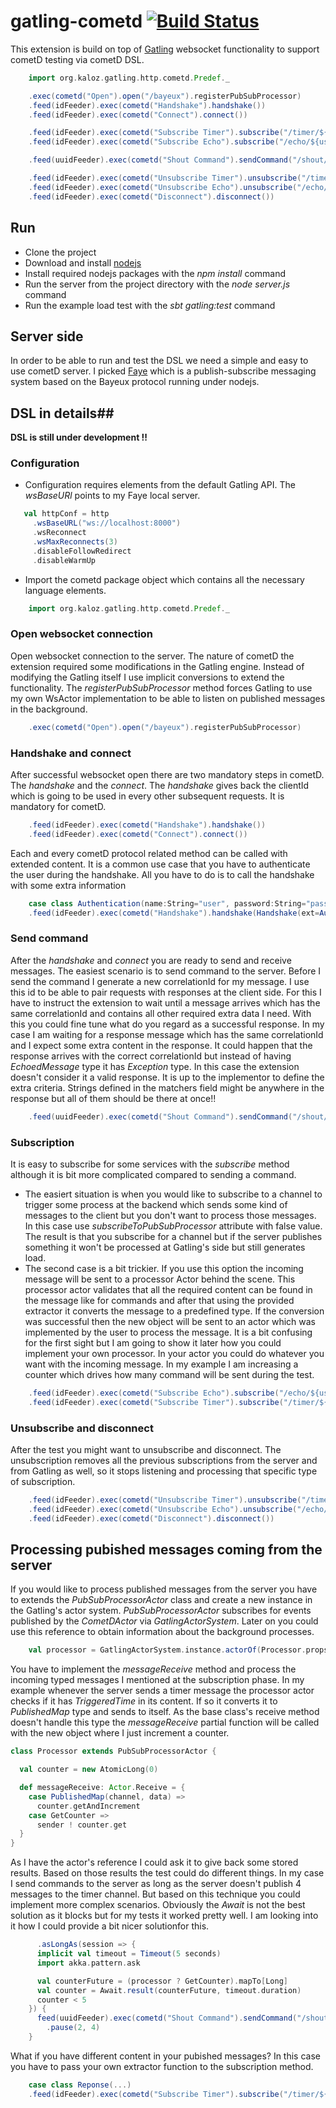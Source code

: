 # gatling-cometd [![Build Status](https://travis-ci.org/lachatak/gatling-cometd.svg?branch=master)](https://travis-ci.org/lachatak/gatling-cometd)

This extension is build on top of [Gatling](http://gatling.io/) websocket functionality to support cometD testing via cometD DSL.
```scala
    import org.kaloz.gatling.http.cometd.Predef._

    .exec(cometd("Open").open("/bayeux").registerPubSubProcessor)
    .feed(idFeeder).exec(cometd("Handshake").handshake())
    .feed(idFeeder).exec(cometd("Connect").connect())

    .feed(idFeeder).exec(cometd("Subscribe Timer").subscribe("/timer/${userId}", Set("TriggeredTime")))
    .feed(idFeeder).exec(cometd("Subscribe Echo").subscribe("/echo/${userId}", subscribeToPubSubProcessor = false))

    .feed(uuidFeeder).exec(cometd("Shout Command").sendCommand("/shout/${userId}", Shout()).checkResponse(matchers = Set("${correlationId}", "EchoedMessage", "!!egassem ohcE")))

    .feed(idFeeder).exec(cometd("Unsubscribe Timer").unsubscribe("/timer/${userId}"))
    .feed(idFeeder).exec(cometd("Unsubscribe Echo").unsubscribe("/echo/${userId}"))
    .feed(idFeeder).exec(cometd("Disconnect").disconnect())
```

## Run ##
- Clone the project
- Download and install [nodejs](http://nodejs.org/) 
- Install required nodejs packages with the *npm install* command
- Run the server from the project directory with the *node server.js* command
- Run the example load test with the *sbt gatling:test* command

## Server side ##
In order to be able to run and test the DSL we need a simple and easy to use cometD server. I picked [Faye](http://faye.jcoglan.com/) which is a publish-subscribe messaging system based on the Bayeux protocol running under nodejs.
 
## DSL in details##

**DSL is still under development !!**

### Configuration ###
- Configuration requires elements from the default Gatling API. The *wsBaseURl* points to my Faye local server.
```scala
   val httpConf = http
     .wsBaseURL("ws://localhost:8000")
     .wsReconnect
     .wsMaxReconnects(3)
     .disableFollowRedirect
     .disableWarmUp
 ```
- Import the cometd package object which contains all the necessary language elements. 
```scala
    import org.kaloz.gatling.http.cometd.Predef._
```
### Open websocket connection ###
Open websocket connection to the server. The nature of cometD the extension required some modifications in the Gatling engine. Instead of modifying the Gatling itself I use implicit conversions to extend the functionality. The *registerPubSubProcessor* method forces Gatling to use my own WsActor implementation to be able to listen on published messages in the background.
```scala
    .exec(cometd("Open").open("/bayeux").registerPubSubProcessor)
```
### Handshake and connect ###
After successful websocket open there are two mandatory steps in cometD. The *handshake* and the *connect*. The *handshake* gives back the clientId which is going to be used in every other subsequent requests. It is mandatory for cometD.
```scala
    .feed(idFeeder).exec(cometd("Handshake").handshake())
    .feed(idFeeder).exec(cometd("Connect").connect())
```
Each and every cometD protocol related method can be called with extended content. It is a common use case that you have to authenticate the user during the handshake. All you have to do is to call the handshake with some extra information
```scala
    case class Authentication(name:String="user", password:String="password")
    .feed(idFeeder).exec(cometd("Handshake").handshake(Handshake(ext=Autentication())))
```
### Send command ###
After the *handshake* and *connect* you are ready to send and receive messages. The easiest scenario is to send
command to the server. Before I send the command I generate a new correlationId for my message. I use this id to be able to pair requests with responses at the client side. For this I have to instruct the extension to wait until a message arrives which has the same correlationId and contains all other required extra data I need. With this you could fine tune what do you regard as a successful response.
In my case I am waiting for a response message which has the same correlationId and I expect some extra content in the response. It could happen that the response arrives with the correct correlationId but instead of having *EchoedMessage* type it has *Exception* type. In this case the extension doesn't consider it a valid response. It is up to the implementor to define the extra criteria. Strings defined in the matchers field might be anywhere in the response but all of them should be there at once!!
```scala
    .feed(uuidFeeder).exec(cometd("Shout Command").sendCommand("/shout/${userId}", Shout()).checkResponse(matchers = Set("${correlationId}", "EchoedMessage", "!!egassem ohcE")))
```
### Subscription ###
It is easy to subscribe for some services with the *subscribe* method although it is bit more complicated compared to sending a command.
- The easiert situation is when you would like to subscribe to a channel to trigger some process at the backend which sends some kind of messages to the client but you don't want to process those messages. In this case use *subscribeToPubSubProcessor* attribute with false value. The result is that you subscribe for a channel but if the server publishes something it won't be processed at Gatling's side but still generates load.
- The second case is a bit trickier. If you use this option the incoming message will be sent to a processor Actor behind the scene. This processor actor validates that all the required content can be found in the message like for commands and after that using the provided extractor it converts the message to a predefined type. If the conversion was successful then the new object will be sent to an actor which was implemented by the user to process the message. 
It is a bit confusing for the first sight but I am going to show it later how you could implement your own processor. In your actor you could do whatever you want with the incoming message. In my example I am increasing a counter which drives how many command will be sent during the test. 
```scala
    .feed(idFeeder).exec(cometd("Subscribe Echo").subscribe("/echo/${userId}", subscribeToPubSubProcessor = false))
    .feed(idFeeder).exec(cometd("Subscribe Timer").subscribe("/timer/${userId}", Set("TriggeredTime")))
```
### Unsubscribe and disconnect ###
After the test you might want to unsubscribe and disconnect. The unsubscription removes all the previous subscriptions from the server and from Gatling as well, so it stops listening and processing that specific type of subscription.
```scala
    .feed(idFeeder).exec(cometd("Unsubscribe Timer").unsubscribe("/timer/${userId}"))
    .feed(idFeeder).exec(cometd("Unsubscribe Echo").unsubscribe("/echo/${userId}"))
    .feed(idFeeder).exec(cometd("Disconnect").disconnect())
```

## Processing pubished messages coming from the server ##
If you would like to process published messages from the server you have to extends the *PubSubProcessorActor* class and create a new instance in the Gatling's actor system. *PubSubProcessorActor* subscribes for events published by the *CometDActor* via *GatlingActorSystem*. Later on you could use this reference to obtain information about the background processes.
```scala
    val processor = GatlingActorSystem.instance.actorOf(Processor.props, name = "Processor")
```
You have to implement the *messageReceive* method and process the incoming typed messages I mentioned at the subscription phase. In my example whenever the server sends a timer message the processor actor checks if it has *TriggeredTime* in its content. If so it converts it to *PublishedMap* type and sends to itself. As the base class's receive method doesn't handle this type the *messageReceive* partial function will be called with the new object where I just increment a counter.
```scala
class Processor extends PubSubProcessorActor {

  val counter = new AtomicLong(0)

  def messageReceive: Actor.Receive = {
    case PublishedMap(channel, data) =>
      counter.getAndIncrement
    case GetCounter =>
      sender ! counter.get
  }
}
```
As I have the actor's reference I could ask it to give back some stored results. Based on those results the test could do different things. In my case I send commands to the server as long as the server doesn't publish 4 messages to the timer channel. But based on this technique you could implement more complex scenarios. Obviously the *Await* is not the best solution as it blocks but for my tests it worked pretty well. I am looking into it how I could provide a bit nicer solutionfor this.  
```scala
      .asLongAs(session => {
      implicit val timeout = Timeout(5 seconds)
      import akka.pattern.ask

      val counterFuture = (processor ? GetCounter).mapTo[Long]
      val counter = Await.result(counterFuture, timeout.duration)
      counter < 5
    }) {
      feed(uuidFeeder).exec(cometd("Shout Command").sendCommand("/shout/${userId}", Shout()).checkResponse(matchers = Set("${correlationId}", "EchoedMessage", "!!egassem ohcE")))
        .pause(2, 4)
    }
```
What if you have different content in your pubished messages? In this case you have to pass your own extractor function to the subscription method.
```scala
    case class Reponse(...)
    .feed(idFeeder).exec(cometd("Subscribe Timer").subscribe("/timer/${userId}", Set("TriggeredTime"), extractor: String => Published = { m => m.fromJson[List[Response]].get(0)}))
```    
    
